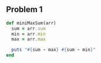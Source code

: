 ## Problem 1

```ruby
def miniMaxSum(arr)
  sum = arr.sum
  min = arr.min
  max = arr.max

  puts "#{sum - max} #{sum - min}"
end
```

